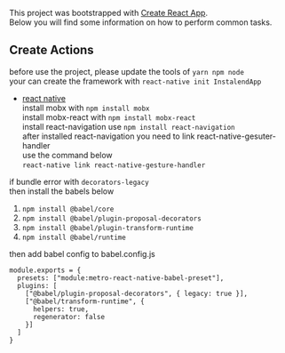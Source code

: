 This project was bootstrapped with [Create React App](https://github.com/facebookincubator/create-react-app).  
Below you will find some information on how to perform common tasks.  

## Create Actions  
before use the project, please update the tools of `yarn npm node`  
your can create the framework with `react-native init InstalendApp`  
- [react native](0.85.0)  
install mobx with `npm install mobx`  
install mobx-react with `npm install mobx-react`  
install react-navigation use `npm install react-navigation`  
after installed react-navigation you need to link react-native-gesuter-handler  
use the command below  
`react-native link react-native-gesture-handler`  

if bundle error with `decorators-legacy`  
then install the babels below  
1. `npm install @babel/core`  
2. `npm install @babel/plugin-proposal-decorators`  
3. `npm install @babel/plugin-transform-runtime`  
4. `npm install @babel/runtime`  

then add babel config to babel.config.js  
```react-native
module.exports = {
  presets: ["module:metro-react-native-babel-preset"],
  plugins: [
    ["@babel/plugin-proposal-decorators", { legacy: true }],
    ["@babel/transform-runtime", {
      helpers: true,
      regenerator: false
    }]
  ]
}  
```   